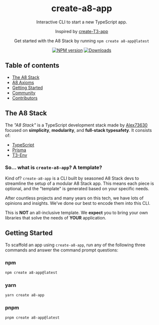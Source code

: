 <h1 align="center">
  create-a8-app
</h1>

<p align="center">
  Interactive CLI to start a new TypeScript app. 
</p>

<p align="center">
Inspired by <a rel="noopener noreferrer" target="_blank" href="https://github.com/t3-oss/create-t3-app">create-T3-app</a>
</p>

<p align="center">
  Get started with the A8 Stack by running <code>npm create a8-app@latest</code>
</p>

<div align="center">

[![NPM version][npm-image]][npm-url]
[![Downloads][downloads-image]][npm-url]

</div>

## Table of contents

-   <a href="#about">The A8 Stack</a>
-   <a href="#axioms">A8 Axioms</a>
-   <a href="#getting-started">Getting Started</a>
-   <a href="#community">Community</a>
-   <a href="#contributors">Contributors</a>

<h2 id="about">The A8 Stack</h2>

The _"A8 Stack"_ is a TypeScript development stack made by [Alex73630](https://twitter.com/alex73630) focused on **simplicity**, **modularity**, and **full-stack typesafety**. It consists of:

-   [TypeScript](https://typescriptlang.org)
-   [Prisma](https://prisma.io)
-   [T3-Env](https://env.t3.gg/)

### So... what is `create-a8-app`? A template?

Kind of? `create-a8-app` is a CLI built by seasoned A8 Stack devs to streamline the setup of a modular A8 Stack app. This means each piece is optional, and the "template" is generated based on your specific needs.

After countless projects and many years on this tech, we have lots of opinions and insights. We’ve done our best to encode them into this CLI.

This is **NOT** an all-inclusive template. We **expect** you to bring your own libraries that solve the needs of **YOUR** application.

<h2 id="getting-started">Getting Started</h2>

To scaffold an app using `create-a8-app`, run any of the following three commands and answer the command prompt questions:

### npm

```bash
npm create a8-app@latest
```

### yarn

```bash
yarn create a8-app
```

### pnpm

```bash
pnpm create a8-app@latest
```

[downloads-image]: https://img.shields.io/npm/dm/create-a8-app?color=364fc7&logoColor=364fc7
[npm-url]: https://www.npmjs.com/package/create-a8-app
[npm-image]: https://img.shields.io/npm/v/create-a8-app?color=0b7285&logoColor=0b7285
